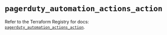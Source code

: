 # `pagerduty_automation_actions_action`

Refer to the Terraform Registry for docs: [`pagerduty_automation_actions_action`](https://registry.terraform.io/providers/pagerduty/pagerduty/3.5.1/docs/resources/automation_actions_action).
